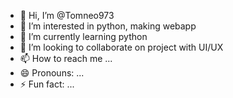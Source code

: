 - 👋 Hi, I’m @Tomneo973
- 👀 I’m interested in python, making webapp
- 🌱 I’m currently learning python
- 💞️ I’m looking to collaborate on project with UI/UX 
- 📫 How to reach me ...
- 😄 Pronouns: ...
- ⚡ Fun fact: ...

<!---
Tomneo973/Tomneo973 is a ✨ special ✨ repository because its `README.md` (this file) appears on your GitHub profile.
You can click the Preview link to take a look at your changes.
--->

